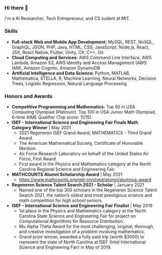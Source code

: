 ### Hi there 👋

I'm a AI Researcher, Tech Entrepreneur, and CS sudent at MIT.

### Skills

- **Full-stack Web and Mobile App Development:** MySQL, REST, NoSQL, GraphQL, JSON, PHP, Java, HTML, CSS, JavaScript, Node.js, React, JSX, React Native, Flutter, Unity, C#, C++, Git
- **Cloud Computing and Services:** AWS Command Line Interface, AWS Lambda, Amazon S3, AWS Identity and Access Management (AWS IAM), Amazon Cognito, Amazon DynamoDB
- **Artificial Intelligence and Data Science:** Python, MATLAB, Mathematica, STELLA, R, Machine Learning, Neural Networks, Decision Trees, Logistic Regression, Natural Language Processing

### Honors and Awards

- **Competitive Programming and Mathematics:** Top 50 in USA Computing Olympiad (Platinum). Top 100 in USA Junior Math Olympiad, 6-time AIME Qualifier (Top score: 11/15).
- **ISEF - International Science and Engineering Fair Finals Math Category Winner** | May 2021
  - 2021 Regeneron ISEF Grand Award, MATHEMATICS - Third Grand Award.
  - The American Mathematical Society, Certificate of Honorable Mention.
  - Air Force Research Laboratory on behalf of the United States Air Force, First Award.
  - First award in the Physics and Mathematics category at the North Carolina Regional Science and Engineering Fair.
- **MATHCOUNTS Alumni Scholarship Award** | May 2021
  - https://www.mathcounts.org/get-involved/alumni/alumnus-award
- **Regeneron Science Talent Search 2021 - Scholar** | January 2021
  - Named one of the top 300 scholars in the Regeneron Science Talent Search 2021, the nation’s oldest and most prestigious science and math competition for high school seniors.
- **ISEF - International Science and Engineering Fair Finalist** | May 2019
  - 1st place in the Physics and Mathematics category at the North Carolina State Science and Engineering Fair for project on Computational Algorithms for Resource Distribution.
  - Mu Alpha Theta Award for the most challenging, original, thorough, and creative investigation of a problem involving mathematics.
  - Grand prize winner, awarded a fully paid trip (worth $3000) to represent the state of North Carolina at ISEF (Intel International Science and Engineering Fair) in May of 2019.

